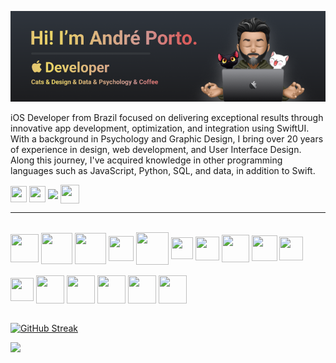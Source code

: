 [![Andre Porto Banner](./README.png)](https://andreporto.vercel.app)

iOS Developer from Brazil focused on delivering exceptional results through innovative app development, optimization, and integration using SwiftUI. With a background in Psychology and Graphic Design, I bring over 20 years of experience in design, web development, and User Interface Design. Along this journey, I've acquired knowledge in other programming languages such as JavaScript, Python, SQL, and data, in addition to Swift.

<div>
    <a href="https://www.linkedin.com/in/andremporto/" target="_blank"><img align="center" height="26" width="26" src="https://andreporto.vercel.app/assets/icons/linkedin.svg" target="_blank"></a>
    <a href="https://www.instagram.com/andreporto.78" target="_blank"><img align="center" height="26" width="26" src="https://andreporto.vercel.app/assets/icons/instagram.svg" target="_blank"></a>
    <a href="https://twitter.com/andremporto" target="_blank"><img align="center" height="30" width="" src="https://andreporto.vercel.app/assets/icons/twitter.svg" target="_blank"></a>
    <a href="mailto:andreporto@me.com" target="_blank"><img align="center" height="30" width="30" src="https://andreporto.vercel.app/assets/icons/mail.svg" target="_blank"></a>
    <hr>
</div>
<div style="display: inline_block"><br>
  <img align="center" height="45" width="45" pointer-events="none" src="https://andreporto.vercel.app/assets/icons/apple.svg" target="_blank">
  <img align="center" height="50" width="50" src="https://andreporto.vercel.app/assets/icons/ios.svg" target="_blank">
  <img align="center" height="50" width="50" src="https://andreporto.vercel.app/assets/icons/macos.svg" target="_blank">
  <img align="center" height="40" width="40" src="https://cdn.jsdelivr.net/gh/devicons/devicon/icons/swift/swift-original.svg">
  <!-- <img align="center" height=45" width=45" src="https://cdn.jsdelivr.net/gh/devicons/devicon/icons/xcode/xcode-original.svg"> -->
  <img align="center" height="52" width="52" src="https://cdn.jsdelivr.net/gh/devicons/devicon/icons/firebase/firebase-plain.svg">
  <img align="center" height="35" width="35" src="https://andreporto.vercel.app/assets/icons/cocoapods.svg" target="_blank">
  <img align="center" height="38" width="38" src="https://cdn.jsdelivr.net/gh/devicons/devicon/icons/git/git-original.svg">
  <img align="center" height="44" width="44" src="https://andreporto.vercel.app/assets/icons/python.svg" target="_blank">
  <img align="center" height="41" width="41" src="https://andreporto.vercel.app/assets/icons/js.svg" target="_blank">
  <img align="center" height="38" width="38" src="https://andreporto.vercel.app/assets/icons/sql.svg" target="_blank">
</div>
<div style="display: inline_block"><br>
  <img align="center" height="37" width="37" src="https://cdn.jsdelivr.net/gh/devicons/devicon/icons/figma/figma-original.svg">
  <img align="center" height="45" width="45" src="https://andreporto.vercel.app/assets/icons/pixelmator.png">
  <img align="center" height="45" width="45" src="https://andreporto.vercel.app/assets/icons/photoshop.png">
  <img align="center" height="45" width="45" src="https://andreporto.vercel.app/assets/icons/illustrator.png">
  <img align="center" height="45" width="45" src="https://andreporto.vercel.app/assets/icons/lightroom.png">
  <img align="center" height="45" width="45" src="https://andreporto.vercel.app/assets/icons/corel.png">
</div>
<br>

[![GitHub Streak](https://streak-stats.demolab.com/?user=andremporto&theme=dark)](https://git.io/streak-stats)

<img src="https://github-readme-stats.vercel.app/api/top-langs/?username=andremporto&layout=compact&langs_count=7&theme=dark"/>
